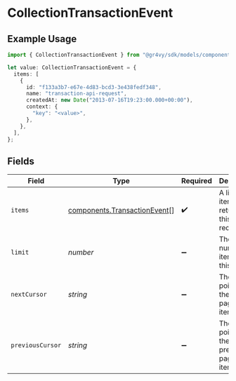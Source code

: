 # CollectionTransactionEvent

## Example Usage

```typescript
import { CollectionTransactionEvent } from "@gr4vy/sdk/models/components";

let value: CollectionTransactionEvent = {
  items: [
    {
      id: "f133a3b7-e67e-4d83-bcd3-3e438fedf348",
      name: "transaction-api-request",
      createdAt: new Date("2013-07-16T19:23:00.000+00:00"),
      context: {
        "key": "<value>",
      },
    },
  ],
};
```

## Fields

| Field                                                                        | Type                                                                         | Required                                                                     | Description                                                                  | Example                                                                      |
| ---------------------------------------------------------------------------- | ---------------------------------------------------------------------------- | ---------------------------------------------------------------------------- | ---------------------------------------------------------------------------- | ---------------------------------------------------------------------------- |
| `items`                                                                      | [components.TransactionEvent](../../models/components/transactionevent.md)[] | :heavy_check_mark:                                                           | A list of items returned for this request.                                   |                                                                              |
| `limit`                                                                      | *number*                                                                     | :heavy_minus_sign:                                                           | The number of items for this page.                                           | 20                                                                           |
| `nextCursor`                                                                 | *string*                                                                     | :heavy_minus_sign:                                                           | The cursor pointing at the next page of items.                               | ZXhhbXBsZTE                                                                  |
| `previousCursor`                                                             | *string*                                                                     | :heavy_minus_sign:                                                           | The cursor pointing at the previous page of items.                           | Xkjss7asS                                                                    |